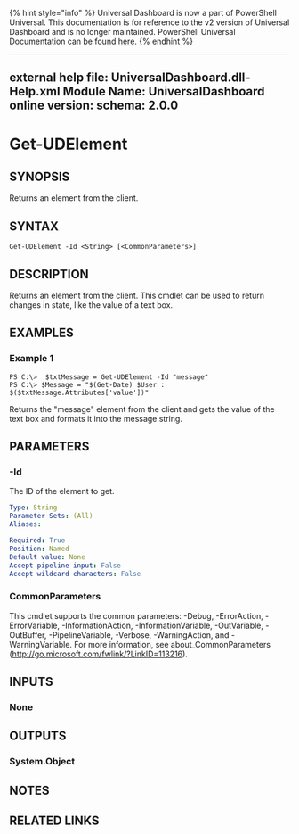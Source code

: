 ﻿{% hint style="info" %}
Universal Dashboard is now a part of PowerShell Universal. This documentation is for reference to the v2 version of Universal Dashboard and is no longer maintained. PowerShell Universal Documentation can be found [here](https://docs.ironmansoftware.com).
{% endhint %}


---
external help file: UniversalDashboard.dll-Help.xml
Module Name: UniversalDashboard
online version: 
schema: 2.0.0
---

# Get-UDElement

## SYNOPSIS
Returns an element from the client. 

## SYNTAX

```
Get-UDElement -Id <String> [<CommonParameters>]
```

## DESCRIPTION
Returns an element from the client. This cmdlet can be used to return changes in state, like the value of a text box. 

## EXAMPLES

### Example 1
```
PS C:\>  $txtMessage = Get-UDElement -Id "message" 
PS C:\> $Message = "$(Get-Date) $User : $($txtMessage.Attributes['value'])"
```

Returns the "message" element from the client and gets the value of the text box and formats it into the message string. 

## PARAMETERS

### -Id
The ID of the element to get.

```yaml
Type: String
Parameter Sets: (All)
Aliases: 

Required: True
Position: Named
Default value: None
Accept pipeline input: False
Accept wildcard characters: False
```

### CommonParameters
This cmdlet supports the common parameters: -Debug, -ErrorAction, -ErrorVariable, -InformationAction, -InformationVariable, -OutVariable, -OutBuffer, -PipelineVariable, -Verbose, -WarningAction, and -WarningVariable. For more information, see about_CommonParameters (http://go.microsoft.com/fwlink/?LinkID=113216).

## INPUTS

### None

## OUTPUTS

### System.Object

## NOTES

## RELATED LINKS



